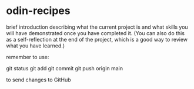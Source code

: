 # odin-recipes

brief introduction describing what the current project is and what skills you will have demonstrated once you have completed it. (You can also do this as a self-reflection at the end of the project, which is a good way to review what you have learned.)

remember to use:

git status
git add
git commit
git push origin main


to send changes to GitHub